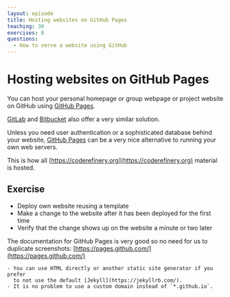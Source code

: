 ```yaml
---
layout: episode
title: Hosting websites on GitHub Pages
teaching: 30
exercises: 0
questions:
  - How to serve a website using GitHub
---
```


# Hosting websites on GitHub Pages

You can host your personal homepage or group webpage
or project website on GitHub using
[GitHub Pages](https://pages.github.com/).

[GitLab](https://about.gitlab.com/features/pages/) and
[Bitbucket](https://confluence.atlassian.com/bitbucket/publishing-a-website-on-bitbucket-cloud-221449776.html)
also offer a very similar solution.

Unless you need user authentication or a sophisticated database behind your website,
[GitHub Pages](https://pages.github.com/) can be a very nice alternative
to running your own web servers.

This is how all
[https://coderefinery.org](https://coderefinery.org)
material is hosted.


## Exercise

- Deploy own website reusing a template
- Make a change to the website after it has been deployed for the first time
- Verify that the change shows up on the website a minute or two later

The documentation for GitHub Pages is very good so no need for us to duplicate
screenshots: [https://pages.github.com/](https://pages.github.com/)

```{admonition} Discussion
- You can use HTML directly or another static site generator if you prefer
  to not use the default [Jekyll](https://jekyllrb.com/).
- It is no problem to use a custom domain instead of `*.github.io`.
```

